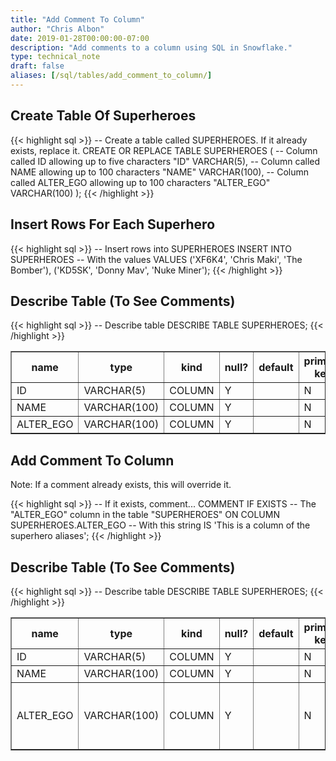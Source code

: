 ```yaml
---
title: "Add Comment To Column"
author: "Chris Albon"
date: 2019-01-28T00:00:00-07:00
description: "Add comments to a column using SQL in Snowflake."
type: technical_note
draft: false
aliases: [/sql/tables/add_comment_to_column/]
---
```


## Create Table Of Superheroes

{{< highlight sql >}}
-- Create a table called SUPERHEROES. If it already exists, replace it.
CREATE OR REPLACE TABLE SUPERHEROES (
  -- Column called ID allowing up to five characters
  "ID" VARCHAR(5), 
  -- Column called NAME allowing up to 100 characters
  "NAME" VARCHAR(100),
  -- Column called ALTER_EGO allowing up to 100 characters
  "ALTER_EGO" VARCHAR(100)
);
{{< /highlight >}}

## Insert Rows For Each Superhero

{{< highlight sql >}}
-- Insert rows into SUPERHEROES
INSERT INTO SUPERHEROES 
    -- With the values
    VALUES
    ('XF6K4', 'Chris Maki', 'The Bomber'),
    ('KD5SK', 'Donny Mav', 'Nuke Miner');
{{< /highlight >}}

## Describe Table (To See Comments)

{{< highlight sql >}}
-- Describe table
DESCRIBE TABLE SUPERHEROES;
{{< /highlight >}}
<table border=1>
    <thead>
        <tr>
            <th>name</th>
            <th>type</th>
            <th>kind</th>
            <th>null?</th>
            <th>default</th>
            <th>primary key</th>
            <th>unique key</th>
            <th>check</th>
            <th>expression</th>
            <th>comment</th>
        </tr>
    </thead>
    <tbody>
        <tr>
            <td>ID</td>
            <td>VARCHAR(5)</td>
            <td>COLUMN</td>
            <td>Y</td>
            <td></td>
            <td>N</td>
            <td>N</td>
            <td></td>
            <td></td>
            <td></td>
        </tr>
        <tr>
            <td>NAME</td>
            <td>VARCHAR(100)</td>
            <td>COLUMN</td>
            <td>Y</td>
            <td></td>
            <td>N</td>
            <td>N</td>
            <td></td>
            <td></td>
            <td></td>
        </tr>
        <tr>
            <td>ALTER_EGO</td>
            <td>VARCHAR(100)</td>
            <td>COLUMN</td>
            <td>Y</td>
            <td></td>
            <td>N</td>
            <td>N</td>
            <td></td>
            <td></td>
            <td></td>
        </tr>
    </tbody>
</table>

## Add Comment To Column

Note: If a comment already exists, this will override it.

{{< highlight sql >}}
-- If it exists, comment...
COMMENT IF EXISTS 
-- The "ALTER_EGO" column in the table "SUPERHEROES"
ON COLUMN SUPERHEROES.ALTER_EGO
-- With this string
IS 'This is a column of the superhero aliases';
{{< /highlight >}}

## Describe Table (To See Comments)

{{< highlight sql >}}
-- Describe table
DESCRIBE TABLE SUPERHEROES;
{{< /highlight >}}
<table border=1>
    <thead>
        <tr>
            <th>name</th>
            <th>type</th>
            <th>kind</th>
            <th>null?</th>
            <th>default</th>
            <th>primary key</th>
            <th>unique key</th>
            <th>check</th>
            <th>expression</th>
            <th>comment</th>
        </tr>
    </thead>
    <tbody>
        <tr>
            <td>ID</td>
            <td>VARCHAR(5)</td>
            <td>COLUMN</td>
            <td>Y</td>
            <td></td>
            <td>N</td>
            <td>N</td>
            <td></td>
            <td></td>
            <td></td>
        </tr>
        <tr>
            <td>NAME</td>
            <td>VARCHAR(100)</td>
            <td>COLUMN</td>
            <td>Y</td>
            <td></td>
            <td>N</td>
            <td>N</td>
            <td></td>
            <td></td>
            <td></td>
        </tr>
        <tr>
            <td>ALTER_EGO</td>
            <td>VARCHAR(100)</td>
            <td>COLUMN</td>
            <td>Y</td>
            <td></td>
            <td>N</td>
            <td>N</td>
            <td></td>
            <td></td>
            <td>This is a column of the superhero aliases</td>
        </tr>
    </tbody>
</table>